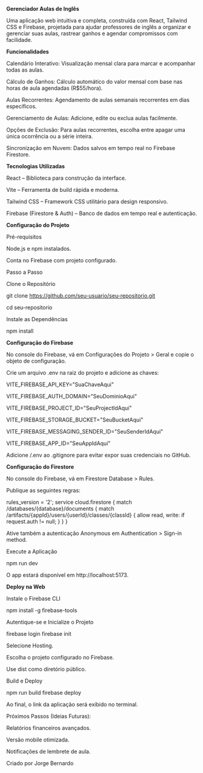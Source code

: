 **Gerenciador Aulas de Inglês**


Uma aplicação web intuitiva e completa, construída com React, Tailwind CSS e Firebase, projetada para ajudar professores de inglês a organizar e gerenciar suas aulas, rastrear ganhos e agendar compromissos com facilidade.

**Funcionalidades**

Calendário Interativo: Visualização mensal clara para marcar e acompanhar todas as aulas.

Cálculo de Ganhos: Cálculo automático do valor mensal com base nas horas de aula agendadas (R$55/hora).

Aulas Recorrentes: Agendamento de aulas semanais recorrentes em dias específicos.

Gerenciamento de Aulas: Adicione, edite ou exclua aulas facilmente.

Opções de Exclusão: Para aulas recorrentes, escolha entre apagar uma única ocorrência ou a série inteira.

Sincronização em Nuvem: Dados salvos em tempo real no Firebase Firestore.

**Tecnologias Utilizadas**

React – Biblioteca para construção da interface.

Vite – Ferramenta de build rápida e moderna.

Tailwind CSS – Framework CSS utilitário para design responsivo.

Firebase (Firestore & Auth) – Banco de dados em tempo real e autenticação.

**Configuração do Projeto**

Pré-requisitos

Node.js e npm instalados.

Conta no Firebase com projeto configurado.

Passo a Passo

Clone o Repositório

git clone https://github.com/seu-usuario/seu-repositorio.git

cd seu-repositorio


Instale as Dependências

npm install


**Configuração do Firebase**

No console do Firebase, vá em Configurações do Projeto > Geral e copie o objeto de configuração.

Crie um arquivo .env na raiz do projeto e adicione as chaves:

VITE_FIREBASE_API_KEY="SuaChaveAqui"

VITE_FIREBASE_AUTH_DOMAIN="SeuDominioAqui"

VITE_FIREBASE_PROJECT_ID="SeuProjectIdAqui"

VITE_FIREBASE_STORAGE_BUCKET="SeuBucketAqui"

VITE_FIREBASE_MESSAGING_SENDER_ID="SeuSenderIdAqui"

VITE_FIREBASE_APP_ID="SeuAppIdAqui"


Adicione /.env ao .gitignore para evitar expor suas credenciais no GitHub.

**Configuração do Firestore**

No console do Firebase, vá em Firestore Database > Rules.

Publique as seguintes regras:

rules_version = '2';
service cloud.firestore {
  match /databases/{database}/documents {
    match /artifacts/{appId}/users/{userId}/classes/{classId} {
      allow read, write: if request.auth != null;
    }
  }
}


Ative também a autenticação Anonymous em Authentication > Sign-in method.

Execute a Aplicação

npm run dev


O app estará disponível em http://localhost:5173.

**Deploy na Web**

Instale o Firebase CLI

npm install -g firebase-tools


Autentique-se e Inicialize o Projeto

firebase login
firebase init


Selecione Hosting.

Escolha o projeto configurado no Firebase.

Use dist como diretório público.

Build e Deploy

npm run build
firebase deploy


Ao final, o link da aplicação será exibido no terminal.


Próximos Passos (Ideias Futuras):

Relatórios financeiros avançados.

Versão mobile otimizada.

Notificações de lembrete de aula.

Criado por Jorge Bernardo

